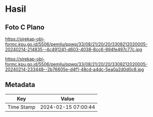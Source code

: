 # Hasil

## Foto C Plano

https://sirekap-obj-formc.kpu.go.id/5506/pemilu/ppwp/33/08/21/20/20/3308212020005-20240214-214835--4c491241-d603-4038-8cc6-994fe497c77c.jpg

https://sirekap-obj-formc.kpu.go.id/5506/pemilu/ppwp/33/08/21/20/20/3308212020005-20240214-233448--2b76605e-d4f1-48cd-a4dc-5ea0a2d0d0c8.jpg


## Metadata

| Key        | Value               |
| ---------- | ------------------- |
| Time Stamp | 2024-02-15 07:00:44 |



